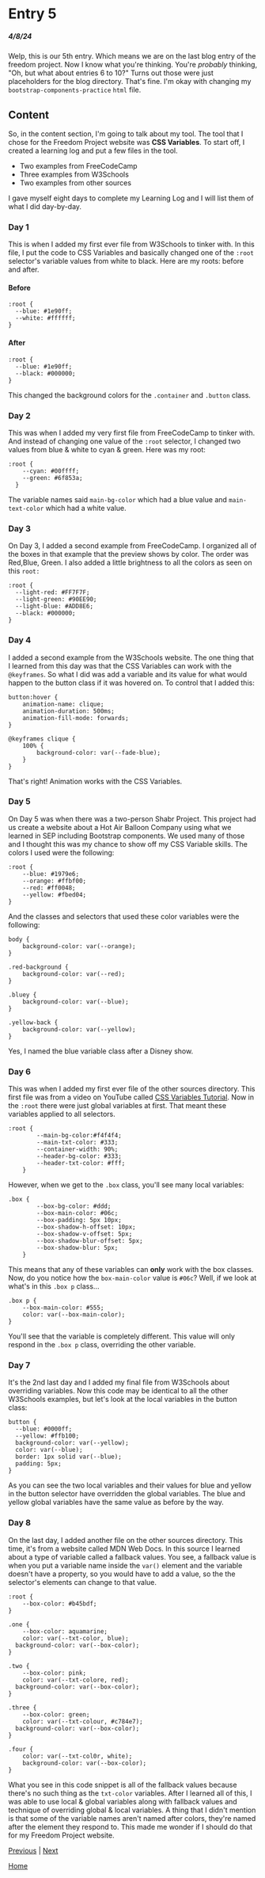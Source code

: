 # Entry 5
##### 4/8/24

Welp, this is our 5th entry. Which means we are on the last blog entry of the freedom project. Now I know what you're thinking. You're _probably_ thinking, "Oh, but what about entries 6 to 10?" Turns out those were just placeholders for the blog directory. That's fine. I'm okay with changing my `bootstrap-components-practice` `html` file.
## Content

So, in the content section, I'm going to talk about my tool. The tool that I chose for the Freedom Project website was **CSS Variables**. To start off, I created a learning log and put a few files in the tool.

* Two examples from FreeCodeCamp
* Three examples from W3Schools
* Two examples from other sources

I gave myself eight days to complete my Learning Log and I will list them of what I did day-by-day.

### Day 1
This is when I added my first ever file from W3Schools to tinker with. In this file, I put the code to CSS Variables and basically changed one of the `:root` selector's variable values from white to black. Here are my roots: before and after.

#### Before
```
:root {
  --blue: #1e90ff;
  --white: #ffffff;
}
```
#### After
```
:root {
  --blue: #1e90ff;
  --black: #000000;
}
```

This changed the background colors for the `.container` and `.button` class.

### Day 2
This was when I added my very first file from FreeCodeCamp to tinker with. And instead of changing one value of the `:root` selector, I changed two values from blue & white to cyan & green. Here was my root:

```
:root {
    --cyan: #00ffff;
    --green: #6f853a;
  }
```
The variable names said `main-bg-color` which had a blue value and `main-text-color` which had a white value.

### Day 3
On Day 3, I added a second example from FreeCodeCamp. I organized all of the boxes in that example that the preview shows by color. The order was Red,Blue, Green. I also added a little brightness to all the colors as seen on this `root:`
```
:root {
  --light-red: #FF7F7F;
  --light-green: #90EE90;
  --light-blue: #ADD8E6;
  --black: #000000;
}
```

### Day 4
I added a second example from the W3Schools website. The one thing that I learned from this day was that the CSS Variables can work with the `@keyframes`. So what I did was add a variable and its value for what would happen to the button class if it was hovered on. To control that I added this:
```
button:hover {
    animation-name: clique;
    animation-duration: 500ms;
    animation-fill-mode: forwards;
}

@keyframes clique {
    100% {
        background-color: var(--fade-blue);
    }
}
```
That's right! Animation works with the CSS Variables.

### Day 5
On Day 5 was when there was a two-person Shabr Project. This project had us create a website about a Hot Air Balloon Company using what we learned in SEP including Bootstrap components. We used many of those and I thought this was my chance to show off my CSS Variable skills. The colors I used were the following:
```
:root {
    --blue: #1979e6;
    --orange: #ffbf00;
    --red: #ff0048;
    --yellow: #fbed04;
}
```
And the classes and selectors that used these color variables were the following:
```
body {
    background-color: var(--orange);
}

.red-background {
    background-color: var(--red);
}

.bluey {
    background-color: var(--blue);
}

.yellow-back {
    background-color: var(--yellow);
}
```
Yes, I named the blue variable class after a Disney show.

### Day 6
This was when I added my first ever file of the other sources directory. This first file was from a video on YouTube called [CSS Variables Tutorial](https://www.youtube.com/watch?v=sQUB039MG0I). Now in the `:root` there were just global variables at first. That meant these variables applied to all selectors.
```
:root {
        --main-bg-color:#f4f4f4;
        --main-txt-color: #333;
        --container-width: 90%;
        --header-bg-color: #333;
        --header-txt-color: #fff;
    }
```
However, when we get to the `.box` class, you'll see many local variables:
```
.box {
        --box-bg-color: #ddd;
        --box-main-color: #06c;
        --box-padding: 5px 10px;
        --box-shadow-h-offset: 10px;
        --box-shadow-v-offset: 5px;
        --box-shadow-blur-offset: 5px;
        --box-shadow-blur: 5px;
    }
```
This means that any of these variables can **only** work with the box classes. Now, do you notice how the `box-main-color` value is `#06c`? Well, if we look at what's in this `.box p` class...
```
.box p {
    --box-main-color: #555;
    color: var(--box-main-color);
}
```
You'll see that the variable is completely different. This value will only respond in the `.box p` class, overriding the other variable.

### Day 7
It's the 2nd last day and I added my final file from W3Schools about overriding variables. Now this code may be identical to all the other W3Schools examples, but let's look at the local variables in the button class:
```
button {
  --blue: #0000ff;
  --yellow: #ffb100;
  background-color: var(--yellow);
  color: var(--blue);
  border: 1px solid var(--blue);
  padding: 5px;
}
```
As you can see the two local variables and their values for blue and yellow in the button selector have overridden the global variables. The blue and yellow global variables have the same value as before by the way.

### Day 8
On the last day, I added another file on the other sources directory. This time, it's from a website called MDN Web Docs. In this source I learned about a type of variable called a fallback values. You see, a fallback value is when you put a variable name inside the `var()` element and the variable doesn't have a property, so you would have to add a value, so the the selector's elements can change to that value.
```
:root {
    --box-color: #b45bdf;
}

.one {
    --box-color: aquamarine;
    color: var(--txt-color, blue);
  background-color: var(--box-color);
}

.two {
    --box-color: pink;
    color: var(--txt-colore, red);
  background-color: var(--box-color);
}

.three {
    --box-color: green;
    color: var(--txt-colour, #c784e7);
  background-color: var(--box-color);
}

.four {
    color: var(--txt-col0r, white);
    background-color: var(--box-color);
}
```
What you see in this code snippet is all of the fallback values because there's no such thing as the `txt-color` variables. After I learned all of this, I was able to use local & global variables along with fallback values and technique of overriding global & local variables. A thing that I didn't mention is that some of the variable names aren't named after colors, they're named after the element they respond to. This made me wonder if I should do that for my Freedom Project website. 

[Previous](entry04.md) | [Next](entry06.md)

[Home](../README.md)
